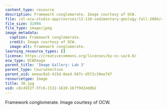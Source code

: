 ```yaml
---
content_type: resource
description: Framework conglomerate. Image courtesy of OCW.
file: /ol-ocw-studio-app/courses/12-110-sedimentary-geology-fall-2004/c8c4932f5fc6213216191b7f9d24ddb2_30.jpg
file_size: 31994
file_type: image/jpeg
image_metadata:
  caption: Framework conglomerate.
  credit: Image courtesy of OCW.
  image-alt: Framework conglomerate.
learning_resource_types: []
license: https://creativecommons.org/licenses/by-nc-sa/4.0/
ocw_type: OCWImage
parent_title: 'Image Gallery: Lab 3'
parent_type: CourseSection
parent_uid: eeeac8a5-415d-8eed-507c-d5f2c39ee747
resourcetype: Image
title: 30.jpg
uid: c8c4932f-5fc6-2132-1619-1b7f9d24ddb2
---
```

Framework conglomerate. Image courtesy of OCW.